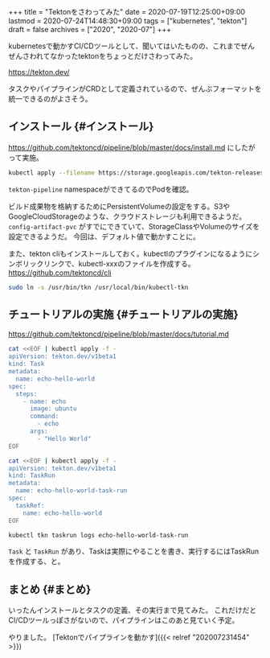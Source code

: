 +++
title = "Tektonをさわってみた"
date = 2020-07-19T12:25:00+09:00
lastmod = 2020-07-24T14:48:30+09:00
tags = ["kubernetes", "tekton"]
draft = false
archives = ["2020", "2020-07"]
+++

kubernetesで動かすCI/CDツールとして、聞いてはいたものの、これまでぜんぜんさわれてなかったtektonをちょっとだけさわってみた。

<https://tekton.dev/>

タスクやパイプラインがCRDとして定義されているので、ぜんぶフォーマットを統一できるのがよさそう。


## インストール {#インストール}

<https://github.com/tektoncd/pipeline/blob/master/docs/install.md>
にしたがって実施。

```bash
kubectl apply --filename https://storage.googleapis.com/tekton-releases/pipeline/latest/release.yaml
```

`tekton-pipeline` namespaceができてるのでPodを確認。

ビルド成果物を格納するためにPersistentVolumeの設定をする。S3やGoogleCloudStorageのような、クラウドストレージも利用できるようだ。
`config-artifact-pvc` がすでにできていて、StorageClassやVolumeのサイズを設定できるようだ。
今回は、デフォルト値で動かすことに。

また、tekton cliもインストールしておく。kubectlのプラグインになるようにシンボリックリンクで、kubectl-xxxのファイルを作成する。
<https://github.com/tektoncd/cli>

```bash
sudo ln -s /usr/bin/tkn /usr/local/bin/kubectl-tkn
```


## チュートリアルの実施 {#チュートリアルの実施}

<https://github.com/tektoncd/pipeline/blob/master/docs/tutorial.md>

```bash
cat <<EOF | kubectl apply -f -
apiVersion: tekton.dev/v1beta1
kind: Task
metadata:
  name: echo-hello-world
spec:
  steps:
    - name: echo
      image: ubuntu
      command:
        - echo
      args:
        - "Hello World"
EOF

cat <<EOF | kubectl apply -f -
apiVersion: tekton.dev/v1beta1
kind: TaskRun
metadata:
  name: echo-hello-world-task-run
spec:
  taskRef:
    name: echo-hello-world
EOF

kubectl tkn taskrun logs echo-hello-world-task-run
```

`Task` と `TaskRun` があり、Taskは実際にやることを書き、実行するにはTaskRunを作成する、と。


## まとめ {#まとめ}

いったんインストールとタスクの定義、その実行まで見てみた。
これだけだとCI/CDツールっぽさがないので、パイプラインはこのあと見ていく予定。

やりました。 [Tektonでパイプラインを動かす]({{< relref "202007231454" >}})
